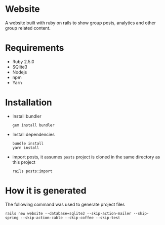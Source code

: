 # Website

A website built with ruby on rails to show group posts, analytics and other
group related content.

# Requirements

* Ruby 2.5.0
* SQlite3
* Nodejs
* npm
* Yarn

# Installation

* Install bundler

  ```shell
  gem install bundler
  ```
* Install dependencies

  ```shell
  bundle install
  yarn install
  ```
* import posts, it assumes `posts` project is cloned in the same directory as this project

  ```shell
  rails posts:import
  ```

# How it is generated

The following command was used to generate project files

```
rails new website --database=sqlite3 --skip-action-mailer --skip-spring --skip-action-cable --skip-coffee --skip-test
```
